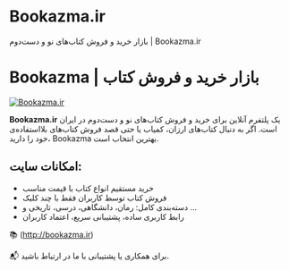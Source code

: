 # Bookazma.ir
بازار خرید و فروش کتاب‌های نو و دست‌دوم | Bookazma.ir
# Bookazma | بازار خرید و فروش کتاب

[![Bookazma.ir](https://bookazma.ir/wp-content/uploads/2024/12/logo.png)](http://bookazma.ir)

**Bookazma.ir** یک پلتفرم آنلاین برای خرید و فروش کتاب‌های نو و دست‌دوم در ایران است. اگر به دنبال کتاب‌های ارزان، کمیاب یا حتی قصد فروش کتاب‌های بلااستفاده‌ی خود را دارید، Bookazma بهترین انتخاب است.

## امکانات سایت:
- خرید مستقیم انواع کتاب با قیمت مناسب
- فروش کتاب توسط کاربران فقط با چند کلیک
- دسته‌بندی کامل: رمان، دانشگاهی، درسی، تاریخی و ...
- رابط کاربری ساده، پشتیبانی سریع، اعتماد کاربران

📚 (http://bookazma.ir)

📬 برای همکاری یا پشتیبانی با ما در ارتباط باشید.
